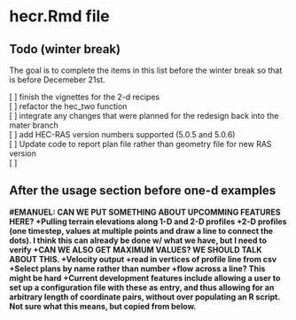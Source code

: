 # hecr.Rmd file

## Todo (winter break)
The goal is to complete the items in this list before the winter break so that 
is before Decemeber 21st.   

[ ] finish the vignettes for the 2-d recipes   
[ ] refactor the hec_two function   
[ ] integrate any changes that were planned for the redesign back into the mater branch   
[ ] add HEC-RAS version numbers supported (5.0.5 and 5.0.6)   
[ ] Update code to report plan file rather than geometry file for new RAS version   
[ ] 

## After the usage section before one-d examples

**#EMANUEL: CAN WE PUT SOMETHING ABOUT UPCOMMING FEATURES HERE? 
+Pulling terrain elevations along 1-D and 2-D profiles
+2-D profiles (one timestep, values at multiple points and draw a line to 
connect the dots). I think this can already be done w/ what we have, but I 
need to verify
+CAN WE ALSO GET MAXIMUM VALUES? WE SHOULD TALK ABOUT THIS. 
+Velocity output
+read in vertices of profile line from csv
+Select plans by name rather than number
+flow across a line? This might be hard
+Current development features include allowing a user to set up a 
configuration file with these as entry, and thus allowing for an arbitrary 
length of coordinate pairs, without over populating an R script. Not sure what
this  means, but copied from below.**
